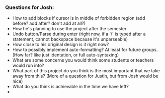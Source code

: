 ### Questions for Josh:
* How to add blocks if cursor is in middle of forbidden region (add before? add after? don't add at all?)
* How he's planning to use the project after the semester
* Undo button/Parse during enter (right now, if a '/' is typed after a statement, cannot backspace because it's unparseable)
* How close to his original design is it right now?
* How to possibly implement auto-formatting? At least for future groups. (How far? like just identation, or full auto-syntaxing)
* What are some concerns you would think some students or teachers would run into?
* What part of this project do you think is the most important that we take away from this? (More of a question for Justin, but from Josh would be nice)
* What do you think is achievable in the time we have left?
*

